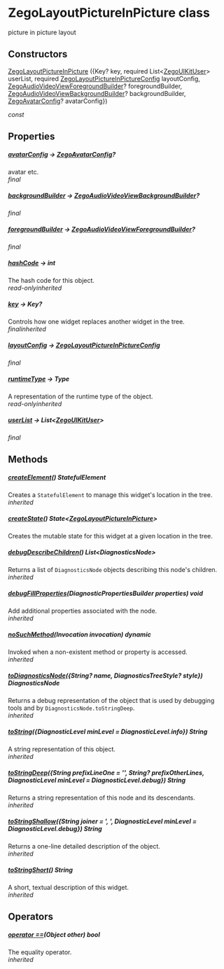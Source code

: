 


# ZegoLayoutPictureInPicture class









<p>picture in picture layout</p>




## Constructors

[ZegoLayoutPictureInPicture](../zego_uikit_prebuilt_live_audio_room/ZegoLayoutPictureInPicture/ZegoLayoutPictureInPicture.md) ({Key? key, required List&lt;[ZegoUIKitUser](../zego_uikit_prebuilt_live_audio_room/ZegoUIKitUser-class.md)> userList, required [ZegoLayoutPictureInPictureConfig](../zego_uikit_prebuilt_live_audio_room/ZegoLayoutPictureInPictureConfig-class.md) layoutConfig, [ZegoAudioVideoViewForegroundBuilder](../zego_uikit_prebuilt_live_audio_room/ZegoAudioVideoViewForegroundBuilder.md)? foregroundBuilder, [ZegoAudioVideoViewBackgroundBuilder](../zego_uikit_prebuilt_live_audio_room/ZegoAudioVideoViewBackgroundBuilder.md)? backgroundBuilder, [ZegoAvatarConfig](../zego_uikit_prebuilt_live_audio_room/ZegoAvatarConfig-class.md)? avatarConfig})

  _const_ 


## Properties

##### [avatarConfig](../zego_uikit_prebuilt_live_audio_room/ZegoLayoutPictureInPicture/avatarConfig.md) &#8594; [ZegoAvatarConfig](../zego_uikit_prebuilt_live_audio_room/ZegoAvatarConfig-class.md)?



avatar etc.  
_<span class="feature">final</span>_



##### [backgroundBuilder](../zego_uikit_prebuilt_live_audio_room/ZegoLayoutPictureInPicture/backgroundBuilder.md) &#8594; [ZegoAudioVideoViewBackgroundBuilder](../zego_uikit_prebuilt_live_audio_room/ZegoAudioVideoViewBackgroundBuilder.md)?



  
_<span class="feature">final</span>_



##### [foregroundBuilder](../zego_uikit_prebuilt_live_audio_room/ZegoLayoutPictureInPicture/foregroundBuilder.md) &#8594; [ZegoAudioVideoViewForegroundBuilder](../zego_uikit_prebuilt_live_audio_room/ZegoAudioVideoViewForegroundBuilder.md)?



  
_<span class="feature">final</span>_



##### [hashCode](../zego_uikit_prebuilt_live_audio_room/ZegoLayoutPictureInPicture/hashCode.md) &#8594; int



The hash code for this object.  
_<span class="feature">read-only</span><span class="feature">inherited</span>_



##### [key](../zego_uikit_prebuilt_live_audio_room/ZegoLayoutPictureInPicture/key.md) &#8594; Key?



Controls how one widget replaces another widget in the tree.  
_<span class="feature">final</span><span class="feature">inherited</span>_



##### [layoutConfig](../zego_uikit_prebuilt_live_audio_room/ZegoLayoutPictureInPicture/layoutConfig.md) &#8594; [ZegoLayoutPictureInPictureConfig](../zego_uikit_prebuilt_live_audio_room/ZegoLayoutPictureInPictureConfig-class.md)



  
_<span class="feature">final</span>_



##### [runtimeType](../zego_uikit_prebuilt_live_audio_room/ZegoLayoutPictureInPicture/runtimeType.md) &#8594; Type



A representation of the runtime type of the object.  
_<span class="feature">read-only</span><span class="feature">inherited</span>_



##### [userList](../zego_uikit_prebuilt_live_audio_room/ZegoLayoutPictureInPicture/userList.md) &#8594; List&lt;[ZegoUIKitUser](../zego_uikit_prebuilt_live_audio_room/ZegoUIKitUser-class.md)>



  
_<span class="feature">final</span>_





## Methods

##### [createElement](../zego_uikit_prebuilt_live_audio_room/ZegoLayoutPictureInPicture/createElement.md)() StatefulElement



Creates a <code>StatefulElement</code> to manage this widget's location in the tree.  
_<span class="feature">inherited</span>_



##### [createState](../zego_uikit_prebuilt_live_audio_room/ZegoLayoutPictureInPicture/createState.md)() State&lt;[ZegoLayoutPictureInPicture](../zego_uikit_prebuilt_live_audio_room/ZegoLayoutPictureInPicture-class.md)>



Creates the mutable state for this widget at a given location in the tree.  




##### [debugDescribeChildren](../zego_uikit_prebuilt_live_audio_room/ZegoLayoutPictureInPicture/debugDescribeChildren.md)() List&lt;DiagnosticsNode>



Returns a list of <code>DiagnosticsNode</code> objects describing this node's
children.  
_<span class="feature">inherited</span>_



##### [debugFillProperties](../zego_uikit_prebuilt_live_audio_room/ZegoLayoutPictureInPicture/debugFillProperties.md)(DiagnosticPropertiesBuilder properties) void



Add additional properties associated with the node.  
_<span class="feature">inherited</span>_



##### [noSuchMethod](../zego_uikit_prebuilt_live_audio_room/ZegoLayoutPictureInPicture/noSuchMethod.md)(Invocation invocation) dynamic



Invoked when a non-existent method or property is accessed.  
_<span class="feature">inherited</span>_



##### [toDiagnosticsNode](../zego_uikit_prebuilt_live_audio_room/ZegoLayoutPictureInPicture/toDiagnosticsNode.md)({String? name, DiagnosticsTreeStyle? style}) DiagnosticsNode



Returns a debug representation of the object that is used by debugging
tools and by <code>DiagnosticsNode.toStringDeep</code>.  
_<span class="feature">inherited</span>_



##### [toString](../zego_uikit_prebuilt_live_audio_room/ZegoLayoutPictureInPicture/toString.md)({DiagnosticLevel minLevel = DiagnosticLevel.info}) String



A string representation of this object.  
_<span class="feature">inherited</span>_



##### [toStringDeep](../zego_uikit_prebuilt_live_audio_room/ZegoLayoutPictureInPicture/toStringDeep.md)({String prefixLineOne = '', String? prefixOtherLines, DiagnosticLevel minLevel = DiagnosticLevel.debug}) String



Returns a string representation of this node and its descendants.  
_<span class="feature">inherited</span>_



##### [toStringShallow](../zego_uikit_prebuilt_live_audio_room/ZegoLayoutPictureInPicture/toStringShallow.md)({String joiner = ', ', DiagnosticLevel minLevel = DiagnosticLevel.debug}) String



Returns a one-line detailed description of the object.  
_<span class="feature">inherited</span>_



##### [toStringShort](../zego_uikit_prebuilt_live_audio_room/ZegoLayoutPictureInPicture/toStringShort.md)() String



A short, textual description of this widget.  
_<span class="feature">inherited</span>_





## Operators

##### [operator ==](../zego_uikit_prebuilt_live_audio_room/ZegoLayoutPictureInPicture/operator_equals.md)(Object other) bool



The equality operator.  
_<span class="feature">inherited</span>_















